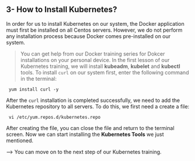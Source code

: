 ## 3- How to Install Kubernetes?
  In order for us to install Kubernetes on our system, the Docker application must first be installed on all Centos servers. However, we do not perform any installation process because Docker comes pre-installed on our system.
  >You can get help from our Docker training series for Dokcer installations on your personal device.
  In the first lesson of our Kubernetes training, we will install **kubeadm**, **kubelet** and **kubectl** tools. To install ``curl`` on our system first, enter the following command in the terminal:
```
 yum install curl -y
 ```
 After the ``curl`` installation is completed successfully, we need to add the Kubernetes repository to all servers. To do this, we first need a create a file:
```
 vi /etc/yum.repos.d/kubernetes.repo
```
After creating the file, you can close the file and return to the terminal screen. Now we can start installing the **Kubernetes Tools** we just mentioned.
 
--> You can move on to the next step of our Kubernetes training.
